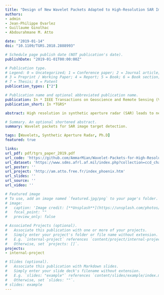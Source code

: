 ```yaml
---
title: "Design of New Wavelet Packets Adapted to High-Resolution SAR Images With an Application to Target Detection"
authors:
- admin
- Jean-Philippe Ovarlez
- Guillaume Ginolhac
- Abdourahmane M. Atto

date: "2019-01-14"
doi: "10.1109/TGRS.2018.2888993"

# Schedule page publish date (NOT publication's date).
publishDate: "2019-01-01T00:00:00Z"

# Publication type.
# Legend: 0 = Uncategorized; 1 = Conference paper; 2 = Journal article;
# 3 = Preprint / Working Paper; 4 = Report; 5 = Book; 6 = Book section;
# 7 = Thesis; 8 = Patent
publication_types: ["2"]

# Publication name and optional abbreviated publication name.
publication: In * IEEE Transactions on Geoscience and Remote Sensing (Volume 57, Issue 6, June 2019)*
publication_short: In *TGRS*

abstract: High resolution in synthetic aperture radar (SAR) leads to new physical characterizations of scatterers which are anisotropic and dispersive. These behaviors present an interesting source of diversity for target detection schemes. Unfortunately, such characteristics have been integrated and have been naturally lost in monovariate single-look SAR images. Modeling this behavior as nonstationarity, wavelet analysis has been successful in retrieving this information. However, the sharp-edge of the used wavelet functions introduces undesired high side-lobes for the strong scatterers present in the images. In this paper, a new family of parameterized wavelets, designed specifically to reduce those side lobes in the SAR image decomposition, is proposed. Target detection schemes are then explored using this spectro-angular diversity and it can be shown that in high-resolution SAR images, the non-Gaussian and robust framework leads to better results.

# Summary. An optional shortened abstract.
summary: Wavelet packets for SAR image target detection.

tags: [Wavelets, Synthetic Aperture Radar, Ph.D]
featured: true

links:
url_pdf: pdf/tgrs_paper_2019.pdf
url_code: 'https://github.com/AmmarMian/Wavelet-Packets-for-High-Resolution-SAR-images'
url_dataset: 'https://www.sdms.afrl.af.mil/index.php?collection=ccd_challenge'
url_poster: ''
url_project: 'http://am.atto.free.fr/index_phoenix.htm'
url_slides: ''
url_source: ''
url_video: ''

# Featured image
# To use, add an image named `featured.jpg/png` to your page's folder. 
# image:
#   caption: 'Image credit: [**Unsplash**](https://unsplash.com/photos/pLCdAaMFLTE)'
#   focal_point: ""
#   preview_only: false

# Associated Projects (optional).
#   Associate this publication with one or more of your projects.
#   Simply enter your project's folder or file name without extension.
#   E.g. `internal-project` references `content/project/internal-project/index.md`.
#   Otherwise, set `projects: []`.
projects:
- internal-project

# Slides (optional).
#   Associate this publication with Markdown slides.
#   Simply enter your slide deck's filename without extension.
#   E.g. `slides: "example"` references `content/slides/example/index.md`.
#   Otherwise, set `slides: ""`.
# slides: example
---
```



